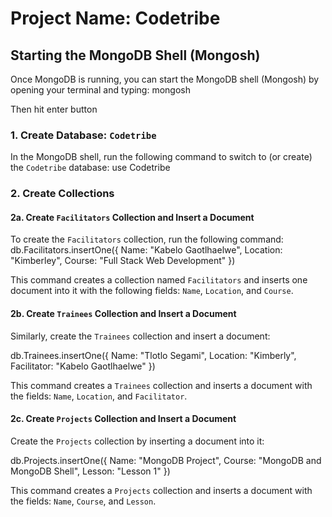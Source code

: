 # Project Name: Codetribe

## Starting the MongoDB Shell (Mongosh)

Once MongoDB is running, you can start the MongoDB shell (Mongosh) by opening your terminal and typing: mongosh 

Then hit enter button

### 1. **Create Database: `Codetribe`**

In the MongoDB shell, run the following command to switch to (or create) the `Codetribe` database: use Codetribe



### 2. **Create Collections**
#### 2a. Create `Facilitators` Collection and Insert a Document

To create the `Facilitators` collection, run the following command:
db.Facilitators.insertOne({
   Name: "Kabelo Gaotlhaelwe",
   Location: "Kimberley",
   Course: "Full Stack Web Development"
})

This command creates a collection named `Facilitators` and inserts one document into it with the following fields: `Name`, `Location`, and `Course`. 




#### 2b. Create `Trainees` Collection and Insert a Document

Similarly, create the `Trainees` collection and insert a document:

db.Trainees.insertOne({
   Name: "Tlotlo Segami",
   Location: "Kimberly",
   Facilitator: "Kabelo Gaotlhaelwe"
})

This command creates a `Trainees` collection and inserts a document with the fields: `Name`, `Location`, and `Facilitator`.

#### 2c. Create `Projects` Collection and Insert a Document

Create the `Projects` collection by inserting a document into it:

db.Projects.insertOne({
   Name: "MongoDB Project",
   Course: "MongoDB and MongoDB Shell",
   Lesson: "Lesson 1"
})

This command creates a `Projects` collection and inserts a document with the fields: `Name`, `Course`, and `Lesson`.